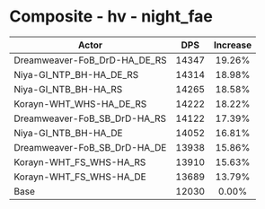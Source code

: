 # Composite - hv - night_fae
| Actor | DPS | Increase |
|---|:---:|:---:|
|Dreamweaver-FoB_DrD-HA_DE_RS|14347|19.26%|
|Niya-GI_NTP_BH-HA_DE_RS|14314|18.98%|
|Niya-GI_NTB_BH-HA_RS|14265|18.58%|
|Korayn-WHT_WHS-HA_DE_RS|14222|18.22%|
|Dreamweaver-FoB_SB_DrD-HA_RS|14122|17.39%|
|Niya-GI_NTB_BH-HA_DE|14052|16.81%|
|Dreamweaver-FoB_SB_DrD-HA_DE|13938|15.86%|
|Korayn-WHT_FS_WHS-HA_RS|13910|15.63%|
|Korayn-WHT_FS_WHS-HA_DE|13689|13.79%|
|Base|12030|0.00%|
